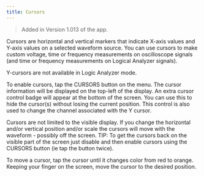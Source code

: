 ```yaml
---
title: Cursors
---
```


> Added in Version 1.013 of the app.

Cursors are horizontal and vertical markers that indicate X-axis values and Y-axis
values on a selected waveform source. You can use cursors to make custom
voltage, time or frequency measurements on oscilloscope signals (and time or frequency measurements on Logical Analyzer signals).
    
Y-cursors are not available in Logic Analyzer mode.
  
To enable cursors, tap the CURSORS button on the menu. The cursor information will be displayed on the top-left of the display. An extra cursor control badge will appear at the bottom of the screen. You can use this to hide the cursor(s) without losing the current position. This control is also used to change the channel associated with the Y cursor.

Cursors are not limited to the visible display. If you change the horizontal and/or vertical position and/or scale the cursors will move with the waveform - possibly off the screen. TIP: To get the cursors back on the visible part of the screen just disable and then enable cursors using the CURSORS button (ie tap the button twice).

To move a cursor, tap the cursor until it changes color from red to orange. Keeping your finger on the screen, move the cursor to the desired position.


